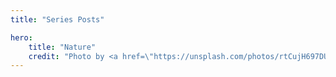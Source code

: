 ```yaml
---
title: "Series Posts"

hero:
    title: "Nature"
    credit: "Photo by <a href=\"https://unsplash.com/photos/rtCujH697DU?utm_source=unsplash&utm_medium=referral&utm_content=creditCopyText\" rel=\"noopener noreferrer external\">Casey Horner</a> on <a href=\"https://unsplash.com/t/nature?utm_source=unsplash&utm_medium=referral&utm_content=creditCopyText\" rel=\"noopener noreferrer external\">Unsplash</a>"
---
```

